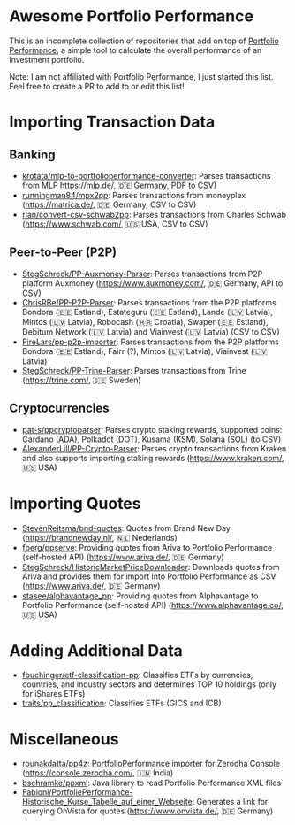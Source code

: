 # Awesome Portfolio Performance

This is an incomplete collection of repositories that add on top of [Portfolio Performance](https://github.com/buchen/portfolio), a simple tool to calculate the overall performance of an investment portfolio.

Note: I am not affiliated with Portfolio Performance, I just started this list. Feel free to create a PR to add to or edit this list!


# Importing Transaction Data

## Banking
- [krotata/mlp-to-portfolioperformance-converter](https://github.com/krotata/mlp-to-portfolioperformance-converter): Parses transactions from MLP https://mlp.de/, 🇩🇪 Germany, PDF to CSV)
- [runningman84/mpx2pp](https://github.com/runningman84/mpx2pp): Parses transactions from moneyplex (https://matrica.de/, 🇩🇪 Germany, CSV to CSV)
- [rlan/convert-csv-schwab2pp](https://github.com/rlan/convert-csv-schwab2pp): Parses transactions from Charles Schwab (https://www.schwab.com/, 🇺🇸 USA, CSV to CSV)

## Peer-to-Peer (P2P)
- [StegSchreck/PP-Auxmoney-Parser](https://github.com/StegSchreck/PP-Auxmoney-Parser): Parses transactions from P2P platform Auxmoney (https://www.auxmoney.com/, 🇩🇪 Germany, API to CSV)
- [ChrisRBe/PP-P2P-Parser](https://github.com/ChrisRBe/PP-P2P-Parser): Parses transactions from the P2P platforms Bondora (🇪🇪 Estland), Estateguru (🇪🇪 Estland), Lande (🇱🇻 Latvia), Mintos (🇱🇻 Latvia), Robocash (🇭🇷 Croatia), Swaper (🇪🇪 Estland), Debitum Network (🇱🇻 Latvia) and Viainvest (🇱🇻 Latvia) (CSV to CSV)
- [FireLars/pp-p2p-importer](https://github.com/FireLars/pp-p2p-importer): Parses transactions from the P2P platforms Bondora (🇪🇪 Estland), Fairr (?), Mintos (🇱🇻 Latvia), Viainvest (🇱🇻 Latvia)
- [StegSchreck/PP-Trine-Parser](https://github.com/StegSchreck/PP-Trine-Parser): Parses transactions from Trine (https://trine.com/, 🇸🇪 Sweden)

## Cryptocurrencies
- [pat-s/ppcryptoparser](https://github.com/pat-s/ppcryptoparser): Parses crypto staking rewards, supported coins: Cardano (ADA), Polkadot (DOT), Kusama (KSM), Solana (SOL) (to CSV)
- [AlexanderLill/PP-Crypto-Parser](https://github.com/AlexanderLill/PP-Crypto-Parser): Parses crypto transactions from Kraken and also supports importing staking rewards (https://www.kraken.com/, 🇺🇸 USA) 


# Importing Quotes
- [StevenReitsma/bnd-quotes](https://github.com/StevenReitsma/bnd-quotes): Quotes from Brand New Day (https://brandnewday.nl/, 🇳🇱 Nederlands)
- [fberg/ppserve](https://github.com/fberg/ppserve): Providing quotes from Ariva to Portfolio Performance (self-hosted API) (https://www.ariva.de/, 🇩🇪 Germany)
- [StegSchreck/HistoricMarketPriceDownloader](https://github.com/StegSchreck/HistoricMarketPriceDownloader): Downloads quotes from Ariva and provides them for import into Portfolio Performance as CSV (https://www.ariva.de/, 🇩🇪 Germany)
- [stasee/alphavantage_pp](https://github.com/stasee/alphavantage_pp): Providing quotes from Alphavantage to Portfolio Performance (self-hosted API) (https://www.alphavantage.co/, 🇺🇸 USA)


# Adding Additional Data
- [fbuchinger/etf-classification-pp](https://github.com/fbuchinger/etf-classification-pp): Classifies ETFs by currencies, countries, and industry sectors and determines TOP 10 holdings (only for iShares ETFs)
- [traits/pp_classification](https://github.com/traits/pp_classification): Classifies ETFs (GICS and ICB)


# Miscellaneous
- [rounakdatta/pp4z](https://github.com/rounakdatta/pp4z): PortfolioPerformance importer for Zerodha Console (https://console.zerodha.com/, 🇮🇳 India)
- [bschramke/ppxml](https://github.com/bschramke/ppxml): Java library to read Portfolio Performance XML files
- [Fabioni/PortfoliePerformance-Historische_Kurse_Tabelle_auf_einer_Webseite](https://github.com/Fabioni/PortfoliePerformance-Historische_Kurse_Tabelle_auf_einer_Webseite): Generates a link for querying OnVista for quotes (https://www.onvista.de/, 🇩🇪 Germany)
